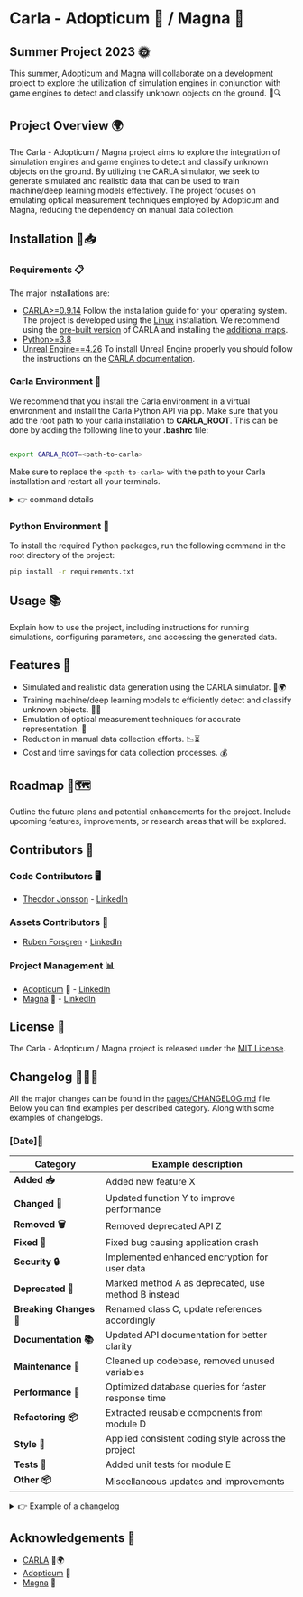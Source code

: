 # Carla - Adopticum 🔬 / Magna 🚀

## Summer Project 2023 🌞

This summer, Adopticum and Magna will collaborate on a development project to explore the utilization of simulation engines in conjunction with game engines to detect and classify unknown objects on the ground. 🤝🔍

## Project Overview 🌍

The Carla - Adopticum / Magna project aims to explore the integration of simulation engines and game engines to detect and classify unknown objects on the ground. By utilizing the CARLA simulator, we seek to generate simulated and realistic data that can be used to train machine/deep learning models effectively. The project focuses on emulating optical measurement techniques employed by Adopticum and Magna, reducing the dependency on manual data collection. 

## Installation 🔧📥

### Requirements 📋
The major installations are:
- [CARLA>=0.9.14](https://carla.org/2022/12/23/release-0.9.14/)
    Follow the installation guide for your operating system. The project is developed using the [Linux](https://carla.readthedocs.io/en/latest/build_linux/) installation. We recommend using the [pre-built version](https://carla-releases.s3.eu-west-3.amazonaws.com/Linux/CARLA_0.9.14.tar.gz) of CARLA and installing the [additional maps](https://carla-releases.s3.eu-west-3.amazonaws.com/Linux/AdditionalMaps_0.9.14.tar.gz).
- [Python>=3.8](https://www.python.org/downloads/)
- [Unreal Engine==4.26](https://www.unrealengine.com/en-US/download)
    To install Unreal Engine properly you should follow the instructions on the [CARLA documentation](https://carla.readthedocs.io/en/latest/how_to_build_on_linux/#unreal-engine).
### Carla Environment 🚗
We recommend that you install the Carla environment in a virtual environment and install the Carla Python API via pip.
Make sure that you add the root path to your carla installation to **CARLA_ROOT**. This can be done by adding the following line to your **.bashrc** file:

```bash

export CARLA_ROOT=<path-to-carla>

```
Make sure to replace the `<path-to-carla>` with the path to your Carla installation and restart all your terminals.


<details close>
<summary>👉 command details</summary>
Install the Carla Python API via pip using the following command:

```bash
pip install <path-to-carla>/PythonAPI/carla/dist/carla-<version>-cp<python-version>-cp<python-version>-<os>.whl
```

Make sure to replace the `<path-to-carla>` with the path to your Carla installation, `<version>` with the version of your Carla installation, `<python-version>` with the version of Python you are using, and `<os>` with your operating system. For example, if you are using Python 3.8 on Linux and have installed Carla 0.9.14, you should run the following command:


```bash
pip install ~/carla/PythonAPI/carla/dist/carla-0.9.14-cp38-cp38-linux_x86_64.whl
```

</details>

### Python Environment 🐍
To install the required Python packages, run the following command in the root directory of the project:
```bash
pip install -r requirements.txt
```

## Usage 📚

Explain how to use the project, including instructions for running simulations, configuring parameters, and accessing the generated data. 

## Features 💎

- Simulated and realistic data generation using the CARLA simulator. 🚗🌍
- Training machine/deep learning models to efficiently detect and classify unknown objects. 🤖🦾
- Emulation of optical measurement techniques for accurate representation. 🔫
- Reduction in manual data collection efforts. 📉⏳
- Cost and time savings for data collection processes. 💰 

## Roadmap 🚧🗺️

Outline the future plans and potential enhancements for the project. Include upcoming features, improvements, or research areas that will be explored. 

## Contributors 👥
### Code Contributors 🖥️
- [Theodor Jonsson](https://github.com/Tottowich) - [LinkedIn](https://se.linkedin.com/in/theodor-jonsson-32534b228)
### Assets Contributors 🎨
- [Ruben Forsgren]() - [LinkedIn](https://se.linkedin.com/in/ruben-forsgren-3214a9229)
### Project Management 📊
- [Adopticum](https://www.adopticum.se/sv-SE) 🔬 - [LinkedIn](https://se.linkedin.com/company/adopticum)
- [Magna](https://www.magna.com/) 🚀 - [LinkedIn](https://ca.linkedin.com/company/magna-international)

## License 🔏

The Carla - Adopticum / Magna project is released under the [MIT License](https://opensource.org/licenses/MIT).

## Changelog 📜📅🔄

<!-- Document the updates, progress, and version history of the project in a clear and organized manner. Follow a consistent format that includes the version number, date, and a summary of the changes made. -->

All the major changes can be found in the [pages/CHANGELOG.md](pages/CHANGELOG.md) file. Below you can find examples per described category. Along with some examples of changelogs.

### [Date]📅
| Category                | Example description                                |
|-------------------------|----------------------------------------------------|
| **Added 📥**            | Added new feature X                                |
| **Changed 🔄**          | Updated function Y to improve performance          |
| **Removed 🗑️**          | Removed deprecated API Z                           |
| **Fixed 🔧**            | Fixed bug causing application crash                |
| **Security 🔒**         | Implemented enhanced encryption for user data      |
| **Deprecated 📛**       | Marked method A as deprecated, use method B instead|
| **Breaking Changes 🚨** | Renamed class C, update references accordingly     |
| **Documentation 📚**    | Updated API documentation for better clarity       |
| **Maintenance 🧹**      | Cleaned up codebase, removed unused variables      |
| **Performance 🚀**      | Optimized database queries for faster response time|
| **Refactoring 📦**      | Extracted reusable components from module D        |
| **Style 🎨**            | Applied consistent coding style across the project |
| **Tests 🧪**            | Added unit tests for module E                      |
| **Other 📦**            | Miscellaneous updates and improvements             |


<details close>
<summary>👉 Example of a changelog</summary>

### [2023-06-01]📅
- **Added 📥:** Implemented data generation using CARLA simulator
- **Fixed 🔧:** Fixed bug causing application crash

Summary of changes made in this version.

### [2023-06-10]📅
- **Changed 🔄:** Updated function Y to improve performance
- **Removed 🗑️:** Removed deprecated API Z


Summary of changes made in this version.

</details>

## Acknowledgements 🙏
- [CARLA](https://carla.org/) 🚗🌍
- [Adopticum](https://www.adopticum.se/sv-SE) 🔬
- [Magna](https://www.magna.com/) 🚀